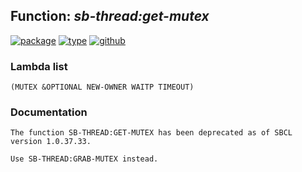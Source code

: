 ## Function: ***sb-thread:get-mutex***
[![package](https://img.shields.io/badge/Package-SB--THREAD-5f9ea0.svg?style=social&colorA=999999)](../) [![type](https://img.shields.io/badge/Type-Function-5f9ea0.svg?style=social&colorA=999999)](../#function) [![github](https://img.shields.io/badge/GitHub-View_the_source-5f9ea0.svg?style=social&colorA=999999&logo=github)](https://github.com/sbcl/sbcl/blob/master/src/code/target-thread.lisp/) 
### Lambda list
```
(MUTEX &OPTIONAL NEW-OWNER WAITP TIMEOUT)
```
### Documentation
```
The function SB-THREAD:GET-MUTEX has been deprecated as of SBCL version 1.0.37.33.

Use SB-THREAD:GRAB-MUTEX instead.
```

